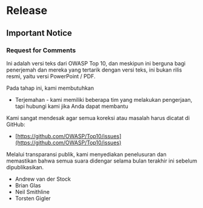# Release

## Important Notice

### Request for Comments

Ini adalah versi teks dari OWASP Top 10, dan meskipun ini berguna bagi penerjemah dan mereka yang tertarik dengan versi teks, ini bukan rilis resmi, yaitu versi PowerPoint / PDF.

Pada tahap ini, kami membutuhkan

* Terjemahan - kami memiliki beberapa tim yang melakukan pengerjaan, tapi hubungi kami jika Anda dapat membantu

Kami sangat mendesak agar semua koreksi atau masalah harus dicatat di GitHub:

* [https://github.com/OWASP/Top10/issues](https://github.com/OWASP/Top10/issues)

Melalui transparansi publik, kami menyediakan penelusuran dan memastikan bahwa semua suara didengar selama bulan terakhir ini sebelum dipublikasikan.

* Andrew van der Stock
* Brian Glas
* Neil Smithline
* Torsten Gigler
